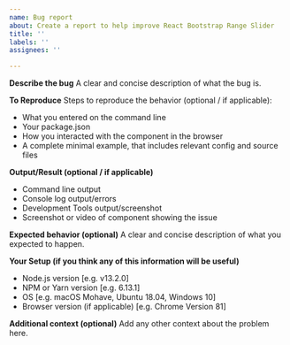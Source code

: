 ```yaml
---
name: Bug report
about: Create a report to help improve React Bootstrap Range Slider
title: ''
labels: ''
assignees: ''

---
```


**Describe the bug**
A clear and concise description of what the bug is.

**To Reproduce**
Steps to reproduce the behavior (optional / if applicable):
 - What you entered on the command line
 - Your package.json
 - How you interacted with the component in the browser
 - A complete minimal example, that includes relevant config and source files

**Output/Result (optional / if applicable)**
 - Command line output
 - Console log output/errors
 - Development Tools output/screenshot
 - Screenshot or video of component showing the issue

**Expected behavior (optional)**
A clear and concise description of what you expected to happen.

**Your Setup (if you think any of this information will be useful)**
 - Node.js version [e.g. v13.2.0]
 - NPM or Yarn version [e.g. 6.13.1]
 - OS [e.g. macOS Mohave, Ubuntu 18.04, Windows 10]
 - Browser version (if applicable) [e.g. Chrome Version 81]

**Additional context (optional)**
Add any other context about the problem here.
